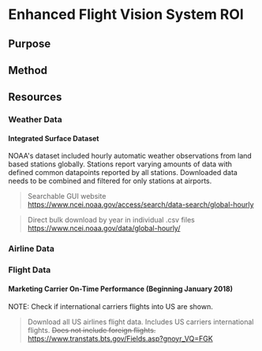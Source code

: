 # Enhanced Flight Vision System ROI
## Purpose

## Method

## Resources
### Weather Data
#### Integrated Surface Dataset

NOAA's dataset included hourly automatic weather observations from land based stations globally. Stations report varying amounts of data with defined common datapoints reported by all stations. Downloaded data needs to be combined and filtered for only stations at airports.

>Searchable GUI website
> <br />
>https://www.ncei.noaa.gov/access/search/data-search/global-hourly

>Direct bulk download by year in individual .csv files
> <br />
>https://www.ncei.noaa.gov/data/global-hourly/

### Airline Data

### Flight Data
#### Marketing Carrier On-Time Performance (Beginning January 2018)
NOTE: Check if international carriers flights into US are shown.
>Download all US airlines flight data. Includes US carriers international flights. ~~Does not include foreign flights.~~
> <br />
>https://www.transtats.bts.gov/Fields.asp?gnoyr_VQ=FGK